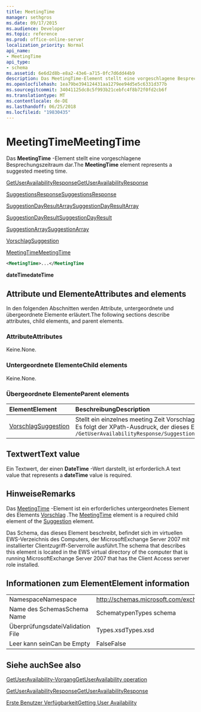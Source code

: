 ```yaml
---
title: MeetingTime
manager: sethgros
ms.date: 09/17/2015
ms.audience: Developer
ms.topic: reference
ms.prod: office-online-server
localization_priority: Normal
api_name:
- MeetingTime
api_type:
- schema
ms.assetid: 6e6d2d8b-e8a2-43e6-a715-0fc7d6dd44b9
description: Das MeetingTime-Element stellt eine vorgeschlagene Besprechungszeitraum dar.
ms.openlocfilehash: 1ea79be394124431aa1279ee94d5e5c6331d377b
ms.sourcegitcommit: 34041125dc8c5f993b21cebfc4f8b72f0fd2cb6f
ms.translationtype: MT
ms.contentlocale: de-DE
ms.lasthandoff: 06/25/2018
ms.locfileid: "19830435"
---
```

# <a name="meetingtime"></a><span data-ttu-id="5b7f5-103">MeetingTime</span><span class="sxs-lookup"><span data-stu-id="5b7f5-103">MeetingTime</span></span>

<span data-ttu-id="5b7f5-104">Das **MeetingTime** -Element stellt eine vorgeschlagene Besprechungszeitraum dar.</span><span class="sxs-lookup"><span data-stu-id="5b7f5-104">The **MeetingTime** element represents a suggested meeting time.</span></span> 
  
[<span data-ttu-id="5b7f5-105">GetUserAvailabilityResponse</span><span class="sxs-lookup"><span data-stu-id="5b7f5-105">GetUserAvailabilityResponse</span></span>](getuseravailabilityresponse.md)
  
[<span data-ttu-id="5b7f5-106">SuggestionsResponse</span><span class="sxs-lookup"><span data-stu-id="5b7f5-106">SuggestionsResponse</span></span>](suggestionsresponse.md)
  
[<span data-ttu-id="5b7f5-107">SuggestionDayResultArray</span><span class="sxs-lookup"><span data-stu-id="5b7f5-107">SuggestionDayResultArray</span></span>](suggestiondayresultarray.md)
  
[<span data-ttu-id="5b7f5-108">SuggestionDayResult</span><span class="sxs-lookup"><span data-stu-id="5b7f5-108">SuggestionDayResult</span></span>](suggestiondayresult.md)
  
[<span data-ttu-id="5b7f5-109">SuggestionArray</span><span class="sxs-lookup"><span data-stu-id="5b7f5-109">SuggestionArray</span></span>](suggestionarray.md)
  
[<span data-ttu-id="5b7f5-110">Vorschlag</span><span class="sxs-lookup"><span data-stu-id="5b7f5-110">Suggestion</span></span>](suggestion.md)
  
[<span data-ttu-id="5b7f5-111">MeetingTime</span><span class="sxs-lookup"><span data-stu-id="5b7f5-111">MeetingTime</span></span>](meetingtime.md)
  
```xml
<MeetingTime>...</MeetingTime
```

 <span data-ttu-id="5b7f5-112">**dateTime**</span><span class="sxs-lookup"><span data-stu-id="5b7f5-112">**dateTime**</span></span>
## <a name="attributes-and-elements"></a><span data-ttu-id="5b7f5-113">Attribute und Elemente</span><span class="sxs-lookup"><span data-stu-id="5b7f5-113">Attributes and elements</span></span>

<span data-ttu-id="5b7f5-114">In den folgenden Abschnitten werden Attribute, untergeordnete und übergeordnete Elemente erläutert.</span><span class="sxs-lookup"><span data-stu-id="5b7f5-114">The following sections describe attributes, child elements, and parent elements.</span></span>
  
### <a name="attributes"></a><span data-ttu-id="5b7f5-115">Attribute</span><span class="sxs-lookup"><span data-stu-id="5b7f5-115">Attributes</span></span>

<span data-ttu-id="5b7f5-116">Keine.</span><span class="sxs-lookup"><span data-stu-id="5b7f5-116">None.</span></span>
  
### <a name="child-elements"></a><span data-ttu-id="5b7f5-117">Untergeordnete Elemente</span><span class="sxs-lookup"><span data-stu-id="5b7f5-117">Child elements</span></span>

<span data-ttu-id="5b7f5-118">Keine.</span><span class="sxs-lookup"><span data-stu-id="5b7f5-118">None.</span></span>
  
### <a name="parent-elements"></a><span data-ttu-id="5b7f5-119">Übergeordnete Elemente</span><span class="sxs-lookup"><span data-stu-id="5b7f5-119">Parent elements</span></span>

|<span data-ttu-id="5b7f5-120">**Element**</span><span class="sxs-lookup"><span data-stu-id="5b7f5-120">**Element**</span></span>|<span data-ttu-id="5b7f5-121">**Beschreibung**</span><span class="sxs-lookup"><span data-stu-id="5b7f5-121">**Description**</span></span>|
|:-----|:-----|
|[<span data-ttu-id="5b7f5-122">Vorschlag</span><span class="sxs-lookup"><span data-stu-id="5b7f5-122">Suggestion</span></span>](suggestion.md) <br/> |<span data-ttu-id="5b7f5-123">Stellt ein einzelnes meeting Zeit Vorschlag.</span><span class="sxs-lookup"><span data-stu-id="5b7f5-123">Represents a single meeting time suggestion.</span></span>  <br/> <span data-ttu-id="5b7f5-124">Es folgt der XPath-Ausdruck, der dieses Element:</span><span class="sxs-lookup"><span data-stu-id="5b7f5-124">The following is the XPath expression to this element:</span></span>  <br/>  `/GetUserAvailabilityResponse/SuggestionsResponse/SuggestionDayResultArray/SuggestionDayResult[i]/SuggestionArray/Suggestion[i]` <br/> |
   
## <a name="text-value"></a><span data-ttu-id="5b7f5-125">Textwert</span><span class="sxs-lookup"><span data-stu-id="5b7f5-125">Text value</span></span>

<span data-ttu-id="5b7f5-126">Ein Textwert, der einen **DateTime** -Wert darstellt, ist erforderlich.</span><span class="sxs-lookup"><span data-stu-id="5b7f5-126">A text value that represents a **dateTime** value is required.</span></span> 
  
## <a name="remarks"></a><span data-ttu-id="5b7f5-127">Hinweise</span><span class="sxs-lookup"><span data-stu-id="5b7f5-127">Remarks</span></span>

<span data-ttu-id="5b7f5-128">Das [MeetingTime](meetingtime.md) -Element ist ein erforderliches untergeordnetes Element des Elements [Vorschlag](suggestion.md) .</span><span class="sxs-lookup"><span data-stu-id="5b7f5-128">The [MeetingTime](meetingtime.md) element is a required child element of the [Suggestion](suggestion.md) element.</span></span> 
  
<span data-ttu-id="5b7f5-129">Das Schema, das dieses Element beschreibt, befindet sich im virtuellen EWS-Verzeichnis des Computers, der MicrosoftExchange Server 2007 mit installierter Clientzugriff-Serverrolle ausführt.</span><span class="sxs-lookup"><span data-stu-id="5b7f5-129">The schema that describes this element is located in the EWS virtual directory of the computer that is running MicrosoftExchange Server 2007 that has the Client Access server role installed.</span></span>
  
## <a name="element-information"></a><span data-ttu-id="5b7f5-130">Informationen zum Element</span><span class="sxs-lookup"><span data-stu-id="5b7f5-130">Element information</span></span>

|||
|:-----|:-----|
|<span data-ttu-id="5b7f5-131">Namespace</span><span class="sxs-lookup"><span data-stu-id="5b7f5-131">Namespace</span></span>  <br/> |http://schemas.microsoft.com/exchange/services/2006/types  <br/> |
|<span data-ttu-id="5b7f5-132">Name des Schemas</span><span class="sxs-lookup"><span data-stu-id="5b7f5-132">Schema Name</span></span>  <br/> |<span data-ttu-id="5b7f5-133">Schematypen</span><span class="sxs-lookup"><span data-stu-id="5b7f5-133">Types schema</span></span>  <br/> |
|<span data-ttu-id="5b7f5-134">Überprüfungsdatei</span><span class="sxs-lookup"><span data-stu-id="5b7f5-134">Validation File</span></span>  <br/> |<span data-ttu-id="5b7f5-135">Types.xsd</span><span class="sxs-lookup"><span data-stu-id="5b7f5-135">Types.xsd</span></span>  <br/> |
|<span data-ttu-id="5b7f5-136">Leer kann sein</span><span class="sxs-lookup"><span data-stu-id="5b7f5-136">Can be Empty</span></span>  <br/> |<span data-ttu-id="5b7f5-137">False</span><span class="sxs-lookup"><span data-stu-id="5b7f5-137">False</span></span>  <br/> |
   
## <a name="see-also"></a><span data-ttu-id="5b7f5-138">Siehe auch</span><span class="sxs-lookup"><span data-stu-id="5b7f5-138">See also</span></span>



[<span data-ttu-id="5b7f5-139">GetUserAvailability-Vorgang</span><span class="sxs-lookup"><span data-stu-id="5b7f5-139">GetUserAvailability operation</span></span>](getuseravailability-operation.md)
  
[<span data-ttu-id="5b7f5-140">GetUserAvailabilityResponse</span><span class="sxs-lookup"><span data-stu-id="5b7f5-140">GetUserAvailabilityResponse</span></span>](getuseravailabilityresponse.md)


[<span data-ttu-id="5b7f5-141">Erste Benutzer Verfügbarkeit</span><span class="sxs-lookup"><span data-stu-id="5b7f5-141">Getting User Availability</span></span>](http://msdn.microsoft.com/library/d4133fcb-9b0f-4e6b-aadf-a389da83516a%28Office.15%29.aspx)

